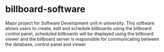 # billboard-software
Major project for Software Development unit in university. This software allows users to create, edit and schedule billboards using the billboard control panel, scheduled billboards will be displayed using the billboard viewer and the billboard server is responsible for communicating between the database, control panel and viewer
